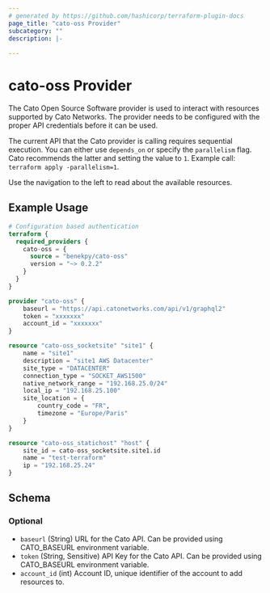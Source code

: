```yaml
---
# generated by https://github.com/hashicorp/terraform-plugin-docs
page_title: "cato-oss Provider"
subcategory: ""
description: |-
  
---
```


# cato-oss Provider

The Cato Open Source Software provider is used to interact with resources supported by Cato Networks. The provider needs to be configured with the proper API credentials before it can be used.

The current API that the Cato provider is calling requires sequential execution. You can either use `depends_on` or specify the `parallelism` flag. Cato recommends the latter and setting the value to `1`. Example call: `terraform apply -parallelism=1`.

Use the navigation to the left to read about the available resources.

## Example Usage

```terraform
# Configuration based authentication
terraform {
  required_providers {
    cato-oss = {
      source = "benekpy/cato-oss"
      version = "~> 0.2.2"
    }
  }
}

provider "cato-oss" {
    baseurl = "https://api.catonetworks.com/api/v1/graphql2"
    token = "xxxxxxx"
    account_id = "xxxxxxx"
}

resource "cato-oss_socketsite" "site1" {
    name = "site1"
    description = "site1 AWS Datacenter"
    site_type = "DATACENTER"
    connection_type = "SOCKET_AWS1500"
    native_network_range = "192.168.25.0/24"
    local_ip = "192.168.25.100"
    site_location = {
        country_code = "FR",
        timezone = "Europe/Paris"
    }
}

resource "cato-oss_statichost" "host" {
    site_id = cato-oss_socketsite.site1.id
    name = "test-terraform"
    ip = "192.168.25.24"
}
```

<!-- schema generated by tfplugindocs -->
## Schema

### Optional

- `baseurl` (String) URL for the Cato API. Can be provided using CATO_BASEURL environment variable.
- `token` (String, Sensitive) API Key for the Cato API. Can be provided using CATO_BASEURL environment variable.
- `account_id` (int) Account ID, unique identifier of the account to add resources to. 
